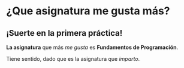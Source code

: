 # ¿Que asignatura me gusta más?

## ¡Suerte en la primera práctica!


**La asignatura** que más *me gusta* es **Fundamentos de Programación**.


Tiene sentido, dado que es la asignatura que *imparto*.
